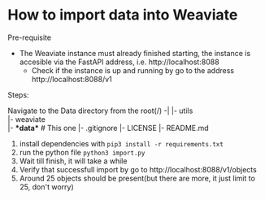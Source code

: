 # How to import data into Weaviate

Pre-requisite

- The Weaviate instance must already finished starting, the instance is accesible via the FastAPI address, i.e. http://localhost:8088
  - Check if the instance is up and running by go to the address http://localhost:8088/v1

Steps:

Navigate to the Data directory from the root(/)
-|
|- utils\
 |- weaviate\
 |- **\*data\*** # This one
|- .gitignore
|- LICENSE
|- README.md

1. install dependencies with `pip3 install -r requirements.txt`
2. run the python file `python3 import.py`
3. Wait till finish, it will take a while
4. Verify that successfull import by go to http://localhost:8088/v1/objects
5. Around 25 objects should be present(but there are more, it just limit to 25, don't worry)
